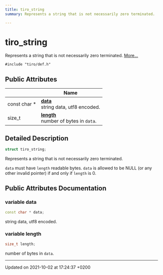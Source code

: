 ```yaml
---
title: tiro_string
summary: Represents a string that is not necessarily zero terminated. 

---
```


# tiro_string



Represents a string that is not necessarily zero terminated.  [More...](#detailed-description)


`#include "tiro/def.h"`

## Public Attributes

|                | Name           |
| -------------- | -------------- |
| const char &#42; | **[data](/docs/api/classes/structtiro__string#variable-data)** <br>string data, utf8 encoded.  |
| size&#95;t | **[length](/docs/api/classes/structtiro__string#variable-length)** <br>number of bytes in `data`.  |

## Detailed Description

```cpp
struct tiro_string;
```

Represents a string that is not necessarily zero terminated. 

`data` must have `length` readable bytes. `data` is allowed to be NULL (or any other invalid pointer) if and only if `length` is 0. 

## Public Attributes Documentation

### variable data

```cpp
const char * data;
```

string data, utf8 encoded. 

### variable length

```cpp
size_t length;
```

number of bytes in `data`. 

-------------------------------

Updated on 2021-10-02 at 17:24:37 +0200